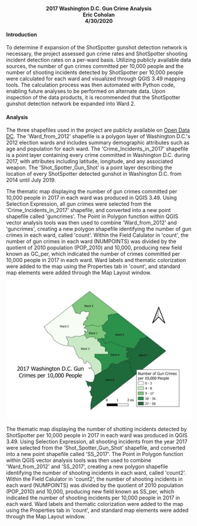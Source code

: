 <p align="center">
  <b>2017 Washington D.C. Gun Crime Analysis</b><br>
  <b>Eric Coholan</b><br>
  <b>4/30/2020</b><br>
</p>


#### Introduction
To determine if expansion of the ShotSpotter gunshot detection network is necessary, the project assessed gun crime rates and ShotSpotter shooting incident detection rates on a per-ward basis. Utilizing publicly available data sources, the number of gun crimes committed per 10,000 people and the number of shooting incidents detected by ShotSpotter per 10,000 people were calculated for each ward and visualized through QGIS 3.49 mapping tools. The calculation process was then automated with Python code, enabling future analyses to be performed on alternate data. Upon inspection of the data products, it is recommended that the ShotSpotter gunshot detection network be expanded into Ward 2.

#### Analysis
The three shapefiles used in the project are publicly available on [Open Data DC](http://opendata.dc.gov). The 'Ward_from_2012' shapefile is a polygon layer of Washington D.C.'s 2012 election wards and includes summary demographic attributes such as age and population for each ward. The 'Crime_Incidents_in_2017' shapefile is a point layer containing every crime committed in Washington D.C. during 2017, with attributes including latitude, longitude, and any associated weapon. The 'Shot_Spotter_Gun_Shot' is a point layer describing the location of every ShotSpotter detected gunshot in Washington D.C. from 2014 until July 2019.

The thematic map displaying the number of gun crimes committed per 10,000 people in 2017 in each ward was produced in QGIS 3.49. Using Selection Expression, all gun crimes were selected from the 'Crime_Incidents_in_2017' shapefile, and converted into a new point shapefile called 'guncrimes'. The Point in Polygon function within QGIS vector analysis tools was then used to combine 'Ward_from_2012' and 'guncrimes', creating a new polygon shapefile identifying the number of gun crimes in each ward, called 'count'. Within the Field Calulator in 'count', the number of gun crimes in each ward (NUMPOINTS) was divided by the quotient of 2010 population (POP_2010) and 10,000, producing new field known as GC_per, which indicated the number of crimes committed per 10,000 people in 2017 in each ward. Ward labels and thematic colorization were added to the map using the Properties tab in 'count', and standard map elements were added through the Map Layout window.

<p align="center">
  <kbd>
    <img src="https://github.com/ecoholan/682_Final/blob/master/GC.jpg">
  </kbd>
</p>

The thematic map displaying the number of shotting incidents detected by ShotSpotter per 10,000 people in 2017 in each ward was produced in QGIS 3.49. Using Selection Expression, all shooting incidents from the year 2017 were selected from the 'Shot_Spotter_Gun_Shot' shapefile, and converted into a new point shapefile called 'SS_2017'. The Point in Polygon function within QGIS vector analysis tools was then used to combine 'Ward_from_2012' and 'SS_2017', creating a new polygon shapefile identifying the number of shooting incidents in each ward, called 'count2'. Within the Field Calulator in 'count2', the number of shooting incidents in each ward (NUMPOINTS) was divided by the quotient of 2010 population (POP_2010) and 10,000, producing new field known as SS_per, which indicated the number of shooting incidents per 10,000 people in 2017 in each ward. Ward labels and thematic colorization were added to the map using the Properties tab in 'count', and standard map elements were added through the Map Layout window.
